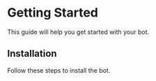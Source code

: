 # Getting Started

This guide will help you get started with your bot.

## Installation
Follow these steps to install the bot.
